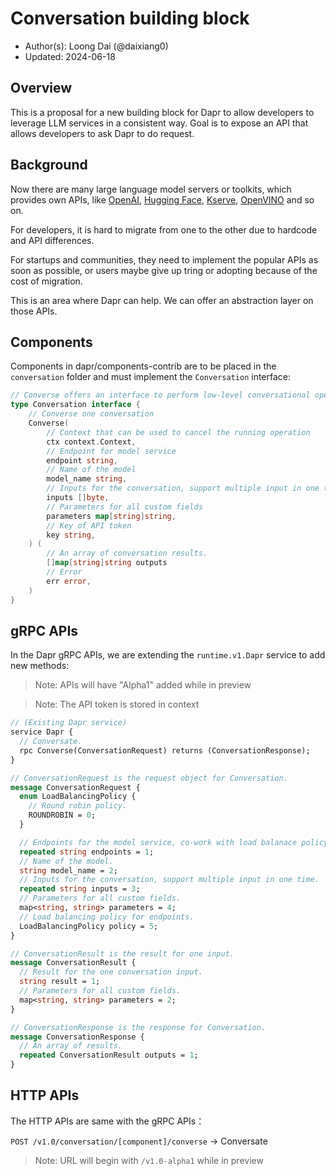# Conversation building block

* Author(s): Loong Dai (@daixiang0)
* Updated: 2024-06-18

## Overview

This is a proposal for a new building block for Dapr to allow developers to leverage LLM services in a consistent way. Goal is to expose an API that allows developers to ask Dapr to do request.

## Background

Now there are many large language model servers or toolkits, which provides own APIs, like [OpenAI](https://openai.com/), [Hugging Face](https://huggingface.co/), [Kserve](https://kserve.github.io/website/latest/), [OpenVINO](https://docs.openvino.ai/) and so on.

For developers, it is hard to migrate from one to the other due to hardcode and API differences.

For startups and communities, they need to implement the popular APIs as soon as possible, or users maybe give up tring or adopting because of the cost of migration.

This is an area where Dapr can help. We can offer an abstraction layer on those APIs.

## Components

Components in dapr/components-contrib are to be placed in the `conversation` folder and must implement the `Conversation` interface:

```go
// Converse offers an interface to perform low-level conversational operations
type Conversation interface {
    // Converse one conversation
    Converse(
        // Context that can be used to cancel the running operation
        ctx context.Context,
        // Endpoint for model service
        endpoint string,
        // Name of the model
        model_name string,
        // Inputs for the conversation, support multiple input in one time
        inputs []byte,
        // Parameters for all custom fields
        parameters map[string]string,
        // Key of API token
        key string,
    ) (
        // An array of conversation results.
        []map[string]string outputs
        // Error
        err error,
    )
}
```

## gRPC APIs

In the Dapr gRPC APIs, we are extending the `runtime.v1.Dapr` service to add new methods:

> Note: APIs will have "Alpha1" added while in preview

> Note: The API token is stored in context

```proto
// (Existing Dapr service)
service Dapr {
  // Conversate.
  rpc Converse(ConversationRequest) returns (ConversationResponse);
}

// ConversationRequest is the request object for Conversation.
message ConversationRequest {
  enum LoadBalancingPolicy {
    // Round robin policy.
    ROUNDROBIN = 0;
  }

  // Endpoints for the model service, co-work with load balanace policy.
  repeated string endpoints = 1;
  // Name of the model.
  string model_name = 2;
  // Inputs for the conversation, support multiple input in one time.
  repeated string inputs = 3;
  // Parameters for all custom fields.
  map<string, string> parameters = 4;
  // Load balancing policy for endpoints.
  LoadBalancingPolicy policy = 5;
}

// ConversationResult is the result for one input.
message ConversationResult {
  // Result for the one conversation input.
  string result = 1;
  // Parameters for all custom fields.
  map<string, string> parameters = 2;
}

// ConversationResponse is the response for Conversation.
message ConversationResponse {
  // An array of results.
  repeated ConversationResult outputs = 1;
}
```

## HTTP APIs

The HTTP APIs are same with the gRPC APIs：

`POST /v1.0/conversation/[component]/converse` -> Conversate

> Note: URL will begin with `/v1.0-alpha1` while in preview
